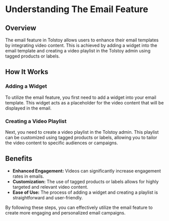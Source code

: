 # Understanding The Email Feature

## Overview
The email feature in Tolstoy allows users to enhance their email templates by integrating video content. This is achieved by adding a widget into the email template and creating a video playlist in the Tolstoy admin using tagged products or labels.

## How It Works

### Adding a Widget
To utilize the email feature, you first need to add a widget into your email template. This widget acts as a placeholder for the video content that will be displayed in the email.

### Creating a Video Playlist
Next, you need to create a video playlist in the Tolstoy admin. This playlist can be customized using tagged products or labels, allowing you to tailor the video content to specific audiences or campaigns.

## Benefits
- **Enhanced Engagement:** Videos can significantly increase engagement rates in emails.
- **Customization:** The use of tagged products or labels allows for highly targeted and relevant video content.
- **Ease of Use:** The process of adding a widget and creating a playlist is straightforward and user-friendly.

By following these steps, you can effectively utilize the email feature to create more engaging and personalized email campaigns.